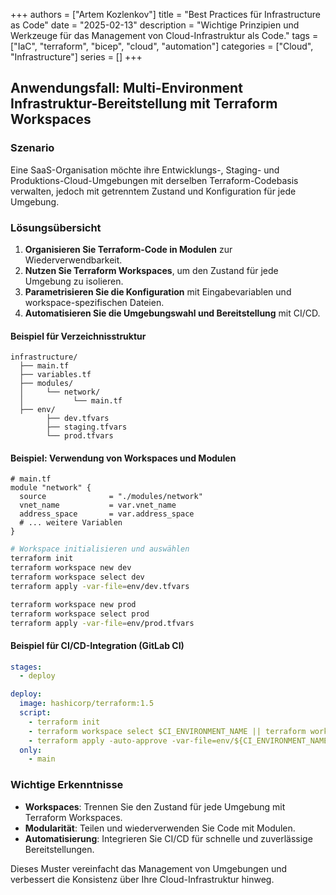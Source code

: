 +++
authors = ["Artem Kozlenkov"]
title = "Best Practices für Infrastructure as Code"
date = "2025-02-13"
description = "Wichtige Prinzipien und Werkzeuge für das Management von Cloud-Infrastruktur als Code."
tags = ["IaC", "terraform", "bicep", "cloud", "automation"]
categories = ["Cloud", "Infrastructure"]
series = []
+++

## Anwendungsfall: Multi-Environment Infrastruktur-Bereitstellung mit Terraform Workspaces

### Szenario

Eine SaaS-Organisation möchte ihre Entwicklungs-, Staging- und Produktions-Cloud-Umgebungen mit derselben Terraform-Codebasis verwalten, jedoch mit getrenntem Zustand und Konfiguration für jede Umgebung.

### Lösungsübersicht

1. **Organisieren Sie Terraform-Code in Modulen** zur Wiederverwendbarkeit.
2. **Nutzen Sie Terraform Workspaces**, um den Zustand für jede Umgebung zu isolieren.
3. **Parametrisieren Sie die Konfiguration** mit Eingabevariablen und workspace-spezifischen Dateien.
4. **Automatisieren Sie die Umgebungswahl und Bereitstellung** mit CI/CD.

#### Beispiel für Verzeichnisstruktur

```
infrastructure/
  ├── main.tf
  ├── variables.tf
  ├── modules/
  │     └── network/
  │           └── main.tf
  ├── env/
        ├── dev.tfvars
        ├── staging.tfvars
        └── prod.tfvars
```

#### Beispiel: Verwendung von Workspaces und Modulen

```hcl
# main.tf
module "network" {
  source              = "./modules/network"
  vnet_name           = var.vnet_name
  address_space       = var.address_space
  # ... weitere Variablen
}
```

```bash
# Workspace initialisieren und auswählen
terraform init
terraform workspace new dev
terraform workspace select dev
terraform apply -var-file=env/dev.tfvars

terraform workspace new prod
terraform workspace select prod
terraform apply -var-file=env/prod.tfvars
```

#### Beispiel für CI/CD-Integration (GitLab CI)

```yaml
stages:
  - deploy

deploy:
  image: hashicorp/terraform:1.5
  script:
    - terraform init
    - terraform workspace select $CI_ENVIRONMENT_NAME || terraform workspace new $CI_ENVIRONMENT_NAME
    - terraform apply -auto-approve -var-file=env/${CI_ENVIRONMENT_NAME}.tfvars
  only:
    - main
```

### Wichtige Erkenntnisse

- **Workspaces**: Trennen Sie den Zustand für jede Umgebung mit Terraform Workspaces.
- **Modularität**: Teilen und wiederverwenden Sie Code mit Modulen.
- **Automatisierung**: Integrieren Sie CI/CD für schnelle und zuverlässige Bereitstellungen.

Dieses Muster vereinfacht das Management von Umgebungen und verbessert die Konsistenz über Ihre Cloud-Infrastruktur hinweg.